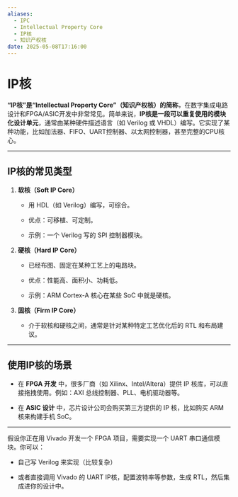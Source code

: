 ```yaml
---
aliases:
  - IPC
  - Intellectual Property Core
  - IP核
  - 知识产权核
date: 2025-05-08T17:16:00
---
```

# IP核

**“IP核”是“Intellectual Property Core”（知识产权核）的简称**，在数字集成电路设计和FPGA/ASIC开发中非常常见。简单来说，**IP核是一段可以重复使用的模块化设计单元**，通常由某种硬件描述语言（如 Verilog 或 VHDL）编写。它实现了某种功能，比如加法器、FIFO、UART控制器、以太网控制器，甚至完整的CPU核心。

---

## IP核的常见类型

1. **软核（Soft IP Core）**
    
    - 用 HDL（如 Verilog）编写，可综合。
        
    - 优点：可移植、可定制。
        
    - 示例：一个 Verilog 写的 SPI 控制器模块。
        
2. **硬核（Hard IP Core）**
    
    - 已经布图、固定在某种工艺上的电路块。
        
    - 优点：性能高、面积小、功耗低。
        
    - 示例：ARM Cortex-A 核心在某些 SoC 中就是硬核。
        
3. **固核（Firm IP Core）**
    
    - 介于软核和硬核之间，通常是针对某种特定工艺优化后的 RTL 和布局建议。
        

---

## 使用IP核的场景

- 在 **FPGA 开发** 中，很多厂商（如 Xilinx、Intel/Altera）提供 IP 核库，可以直接拖拽使用。例如：AXI 总线控制器、PLL、电机驱动器等。
    
- 在 **ASIC 设计** 中，芯片设计公司会购买第三方提供的 IP 核，比如购买 ARM 核来构建手机 SoC。
    

---

假设你正在用 Vivado 开发一个 FPGA 项目，需要实现一个 UART 串口通信模块。你可以：

- 自己写 Verilog 来实现（比较复杂）
    
- 或者直接调用 Vivado 的 UART IP核，配置波特率等参数，生成 RTL，然后集成进你的设计中。
    
